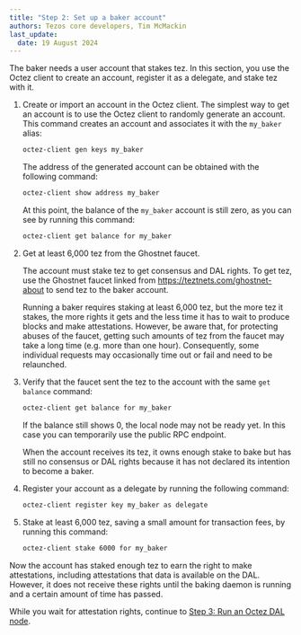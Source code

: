 ```yaml
---
title: "Step 2: Set up a baker account"
authors: Tezos core developers, Tim McMackin
last_update:
  date: 19 August 2024
---
```


The baker needs a user account that stakes tez.
In this section, you use the Octez client to create an account, register it as a delegate, and stake tez with it.

1. Create or import an account in the Octez client.
The simplest way to get an account is to use the Octez client to randomly generate an account.
This command creates an account and associates it with the `my_baker` alias:

   ```bash
   octez-client gen keys my_baker
   ```

   The address of the generated account can be obtained with the following command:

   ```bash
   octez-client show address my_baker
   ```

   At this point, the balance of the `my_baker` account is still zero, as you can see by running this command:

   ```bash
   octez-client get balance for my_baker
   ```

1. Get at least 6,000 tez from the Ghostnet faucet.

   The account must stake tez to get consensus and DAL rights.
   To get tez, use the Ghostnet faucet linked from https://teztnets.com/ghostnet-about to send tez to the baker account.

   Running a baker requires staking at least 6,000 tez, but the more tez it stakes, the more rights it gets and the less time it has to wait to produce blocks and make attestations.
   However, be aware that, for protecting abuses of the faucet, getting such amounts of tez from the faucet may take a long time (e.g. more than one hour). Consequently, some individual requests may occasionally time out or fail and need to be relaunched.

1. Verify that the faucet sent the tez to the account with the same `get balance` command:

   ```bash
   octez-client get balance for my_baker
   ```

   If the balance still shows 0, the local node may not be ready yet.
   In this case you can temporarily use the public RPC endpoint.

   When the account receives its tez, it owns enough stake to bake but has still no consensus or DAL rights because it has not declared its intention to become a baker.

1. Register your account as a delegate by running the following command:

   ```bash
   octez-client register key my_baker as delegate
   ```

1. Stake at least 6,000 tez, saving a small amount for transaction fees, by running this command:

   ```bash
   octez-client stake 6000 for my_baker
   ```

Now the account has staked enough tez to earn the right to make attestations, including attestations that data is available on the DAL.
However, it does not receive these rights until the baking daemon is running and a certain amount of time has passed.

While you wait for attestation rights, continue to [Step 3: Run an Octez DAL node](/tutorials/join-dal-baker/run-dal-node).
